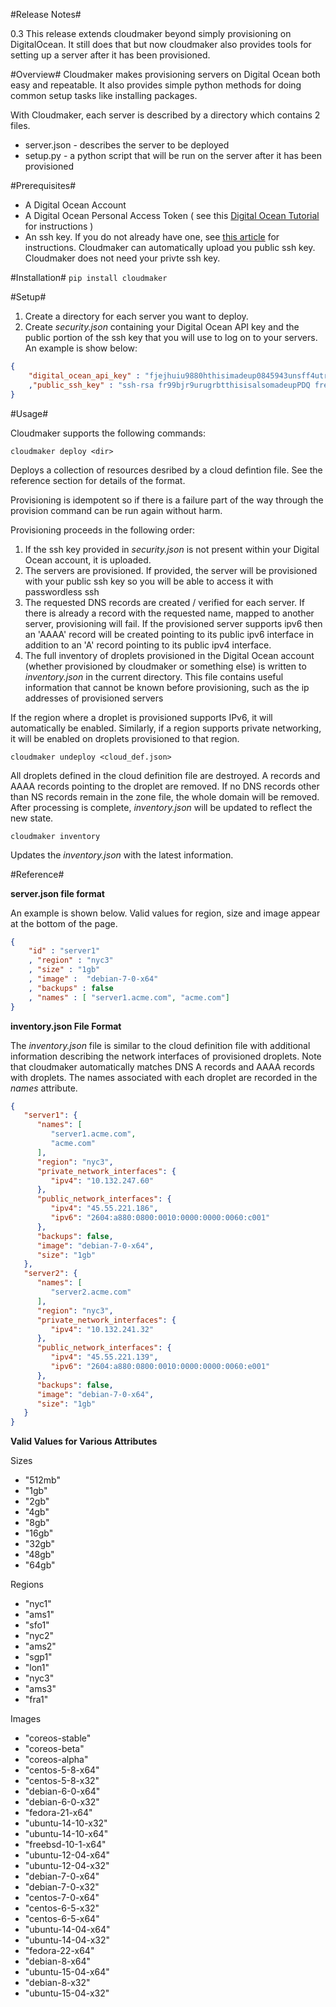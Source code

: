 #Release Notes#

0.3 This release extends cloudmaker beyond simply provisioning on DigitalOcean.
It still does that but now cloudmaker also provides tools for setting up a
server after it has been provisioned.

#Overview#
Cloudmaker makes provisioning servers on Digital Ocean both easy and repeatable.
It also provides simple python methods for doing common setup tasks like
installing packages.

With Cloudmaker, each server is described by a directory which contains 2 files.
* server.json - describes the server to be deployed
* setup.py - a python script that will be run on the server after it has been provisioned

#Prerequisites#
* A Digital Ocean Account
* A Digital Ocean Personal Access Token ( see this
[Digital Ocean Tutorial](https://www.digitalocean.com/community/tutorials/how-to-use-the-digitalocean-api-v2)
for instructions )
* An ssh key.  If you do not already have one, see [this article](https://www.digitalocean.com/community/tutorials/how-to-set-up-ssh-keys--2)
for instructions.  Cloudmaker can automatically upload you public ssh key. Cloudmaker
does not need your privte ssh key.

#Installation#
`pip install cloudmaker`

#Setup#
1. Create a directory for each server you want to deploy.
2. Create _security.json_ containing your Digital Ocean API key and the
public portion of the ssh key that you will use to log on to your servers.
An example is show below:
```json
{
    "digital_ocean_api_key" : "fjejhuiu9880hthisimadeup0845943unsff4utrjd"
    ,"public_ssh_key" : "ssh-rsa fr99bjr9urugrbtthisisalsomadeupPDQ fredy@acme.com"
}
```

#Usage#

Cloudmaker supports the following commands:

```
cloudmaker deploy <dir>
```
Deploys a collection of resources desribed by a cloud defintion file. See the
reference section for details of the format.

Provisioning is idempotent so if there is a failure part of the way through the
provision command can be run again without harm.

Provisioning proceeds in the following order:
1. If the ssh key provided in _security.json_ is not present within your
Digital Ocean account, it is uploaded.
2. The servers are provisioned. If provided, the server will be provisioned
with your public ssh key so you will be able to access it with
passwordless ssh
3. The requested DNS records are created / verified for each server. If
there is already a record with the requested name, mapped to another server,
provisioning will fail.  If the provisioned server supports  ipv6 then an
'AAAA' record will be created pointing to its public ipv6 interface in addition to
an 'A' record pointing to its public ipv4 interface.
4. The full inventory of droplets provisioned in the Digital Ocean account
(whether provisioned by cloudmaker or something else) is written to
_inventory.json_ in the current directory.  This file contains useful
information that cannot be known before provisioning, such as the ip addresses
of provisioned servers

If the region where a droplet is provisioned supports IPv6, it will
automatically be enabled. Similarly, if a region supports private networking,
it will be enabled on droplets provisioned to that region.   


```
cloudmaker undeploy <cloud_def.json>
```
All droplets defined in the cloud definition file are destroyed.  A records
and AAAA records pointing to the droplet are removed.  If no DNS records
other than NS records remain in the zone file, the whole domain will be removed.
After processing is complete, _inventory.json_ will be updated to reflect the
new state.

```
cloudmaker inventory
```
Updates the _inventory.json_ with the latest information.

#Reference#

__server.json file format__

An example is shown below. Valid values for region, size and image appear at
the bottom of the page.

```json
{
    "id" : "server1"
    , "region" : "nyc3"
    , "size" : "1gb"
    , "image" :  "debian-7-0-x64"
    , "backups" : false
    , "names" : [ "server1.acme.com", "acme.com"]
}

```

__inventory.json File Format__

The _inventory.json_ file is similar to the cloud definition file with
additional information describing the network interfaces of provisioned
droplets.  Note that cloudmaker automatically matches DNS A records and AAAA
records with droplets.  The names associated with each droplet are recorded in
the _names_ attribute.

```json
{
   "server1": {
      "names": [
         "server1.acme.com", 
         "acme.com"
      ], 
      "region": "nyc3", 
      "private_network_interfaces": {
         "ipv4": "10.132.247.60"
      }, 
      "public_network_interfaces": {
         "ipv4": "45.55.221.186", 
         "ipv6": "2604:a880:0800:0010:0000:0000:0060:c001"
      }, 
      "backups": false, 
      "image": "debian-7-0-x64", 
      "size": "1gb"
   }, 
   "server2": {
      "names": [
         "server2.acme.com"
      ], 
      "region": "nyc3", 
      "private_network_interfaces": {
         "ipv4": "10.132.241.32"
      }, 
      "public_network_interfaces": {
         "ipv4": "45.55.221.139", 
         "ipv6": "2604:a880:0800:0010:0000:0000:0060:e001"
      }, 
      "backups": false, 
      "image": "debian-7-0-x64", 
      "size": "1gb"
   }
}
```
   

__Valid Values for Various Attributes__

Sizes
* "512mb"
* "1gb"
* "2gb"
* "4gb"
* "8gb"
* "16gb"
* "32gb"
* "48gb"
* "64gb"

Regions
* "nyc1"
* "ams1"
* "sfo1"
* "nyc2"
* "ams2"
* "sgp1"
* "lon1"
* "nyc3"
* "ams3"
* "fra1"

Images
* "coreos-stable"
* "coreos-beta"
* "coreos-alpha"
* "centos-5-8-x64"
* "centos-5-8-x32"
* "debian-6-0-x64"
* "debian-6-0-x32"
* "fedora-21-x64"
* "ubuntu-14-10-x32"
* "ubuntu-14-10-x64"
* "freebsd-10-1-x64"
* "ubuntu-12-04-x64"
* "ubuntu-12-04-x32"
* "debian-7-0-x64"
* "debian-7-0-x32"
* "centos-7-0-x64"
* "centos-6-5-x32"
* "centos-6-5-x64"
* "ubuntu-14-04-x64"
* "ubuntu-14-04-x32"
* "fedora-22-x64"
* "debian-8-x64"
* "ubuntu-15-04-x64"
* "debian-8-x32"
* "ubuntu-15-04-x32"
